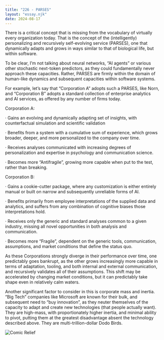 ```yaml
---
title: "226 - PARSES"
layout: "essay.njk"
date: 2024-08-17
---
```


There is a critical concept that is missing from the vocabulary of virtually every organization today. That is the concept of the (intelligently) personalizing and recursively self-evolving service (PARSES), one that dynamically adapts and grows in ways similar to that of biological life, but within software.

To be clear, I’m not talking about neural networks, “AI agents” or various other stochastic next-token predictors, as they could fundamentally never approach these capacities. Rather, PARSES are firmly within the domain of human-like dynamics and subsequent capacities within software systems. 

For example, let’s say that “Corporation A” adopts such a PARSES, like Norn, and “Corporation B” adopts a standard collection of enterprise analytics and AI services, as offered by any number of firms today.

Corporation A:

·      Gains an evolving and dynamically adapting set of insights, with counterfactual simulation and scientific validation

·      Benefits from a system with a cumulative sum of experience, which grows broader, deeper, and more personalized to the company over time.

·      Receives analyses communicated with increasing degrees of personalization and expertise in psychology and communication science.

·      Becomes more “Antifragile”, growing more capable when put to the test, rather than breaking.

Corporation B:

·      Gains a cookie-cutter package, where any customization is either entirely manual or built on narrow and subsequently unreliable forms of AI.

·      Benefits primarily from employee interpretations of the supplied data and analytics, and suffers from any combination of cognitive biases those interpretations hold.

·      Receives only the generic and standard analyses common to a given industry, missing all novel opportunities in both analysis and communication.

·      Becomes more “Fragile”, dependent on the generic tools, communication, assumptions, and market conditions that define the status quo.

As these Corporations strongly diverge in their performance over time, one predictably goes bankrupt, as the other grows increasingly more capable in terms of adaptation, tooling, and both internal and external communication, and recursively validates all of their assumptions. This shift may be accelerated by changing market conditions, but it can predictably take shape even in relatively calm waters.

Another significant factor to consider in this is corporate mass and inertia.  “Big Tech” companies like Microsoft are known for their bulk, and subsequent need to “buy innovation”, as they neuter themselves of the capacity to adapt and create new technologies (that people actually want). They are high-mass, with proportionately higher inertia, and minimal ability to pivot, putting them at the greatest disadvantage absent the technology described above. They are multi-trillion-dollar Dodo Birds.

![Comic Relief](https://media.licdn.com/dms/image/v2/D5622AQHXnSwIXzO25Q/feedshare-shrink_2048_1536/feedshare-shrink_2048_1536/0/1721620961009?e=1737590400&v=beta&t=HeIBVfJx5F9MTQmkGGeo1IPTtEeJXw3jEND6bIWMM-A)